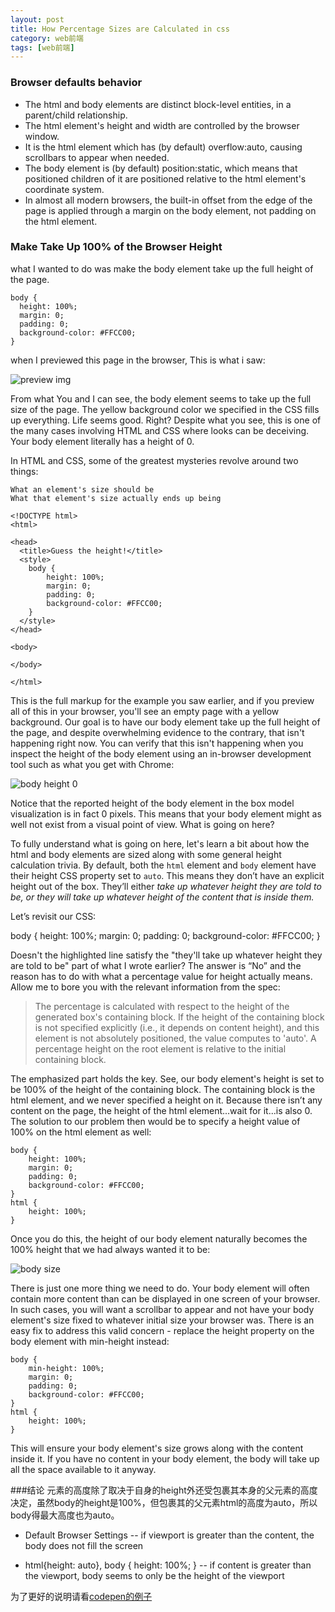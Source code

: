 ```yaml
---
layout: post
title: How Percentage Sizes are Calculated in css
category: web前端
tags: [web前端]
---
```


### Browser defaults behavior

* The html and body elements are distinct block-level entities, in a parent/child relationship.
* The html element's height and width are controlled by the browser window.
* It is the html element which has (by default) overflow:auto, causing scrollbars to appear when needed.
* The body element is (by default) position:static, which means that positioned children of it are positioned relative to the html element's coordinate system.
* In almost all modern browsers, the built-in offset from the edge of the page is applied through a margin on the body element, not padding on the html element.

### Make <body> Take Up 100% of the Browser Height

what I wanted to do was make the body element take up the full height of the page.

    body {
      height: 100%;
      margin: 0;
      padding: 0;
      background-color: #FFCC00;
    }

when I previewed this page in the browser, This is what i saw:

![preview img](https://www.kirupa.com/html5/images/what_you_see_72.png)

From what You and I can see, the body element seems to take up the full size of the page. The yellow background color we specified in the CSS fills up everything. Life seems good. Right? Despite what you see, this is one of the many cases involving HTML and CSS where looks can be deceiving. Your body element literally has a height of 0.

In HTML and CSS, some of the greatest mysteries revolve around two things:

    What an element's size should be
    What that element's size actually ends up being

    <!DOCTYPE html>
    <html>

    <head>
      <title>Guess the height!</title>
      <style>
        body {
            height: 100%;
            margin: 0;
            padding: 0;
            background-color: #FFCC00;
        }
      </style>
    </head>

    <body>

    </body>

    </html>


This is the full markup for the example you saw earlier, and if you preview all of this in your browser, you'll see an empty page with a yellow background. Our goal is to have our body element take up the full height of the page, and despite overwhelming evidence to the contrary, that isn't happening right now. You can verify that this isn't happening when you inspect the height of the body element using an in-browser development tool such as what you get with Chrome:

![body height 0](https://www.kirupa.com/html5/images/chrome_dev_tools2.png)

Notice that the reported height of the body element in the box model visualization is in fact 0 pixels. This means that your body element might as well not exist from a visual point of view. What is going on here?

To fully understand what is going on here, let's learn a bit about how the html and body elements are sized along with some general height calculation trivia. By default, both the `html` element and `body` element have their height CSS property set to `auto`. This means they don’t have an explicit height out of the box. They’ll either *take up whatever height they are told to be, or they will take up whatever height of the content that is inside them.*

Let’s revisit our CSS:

  body {
      height: 100%;
      margin: 0;
      padding: 0;
      background-color: #FFCC00;
  }

Doesn't the highlighted line satisfy the "they'll take up whatever height they are told to be" part of what I wrote earlier? The answer is “No” and the reason has to do with what a percentage value for height actually means. Allow me to bore you with the relevant information from the spec:

>The percentage is calculated with respect to the height of the generated box's containing block. If the height of the containing block is not specified explicitly (i.e., it depends on content height), and this element is not absolutely positioned, the value computes to 'auto'. A percentage height on the root element is relative to the initial containing block.

The emphasized part holds the key. See, our body element's height is set to be 100% of the height of the containing block. The containing block is the html element, and we never specified a height on it. Because there isn’t any content on the page, the height of the html element...wait for it...is also 0. The solution to our problem then would be to specify a height value of 100% on the html element as well:

    body {
        height: 100%;
        margin: 0;
        padding: 0;
        background-color: #FFCC00;
    }
    html {
        height: 100%;
    }

Once you do this, the height of our body element naturally becomes the 100% height that we had always wanted it to be:

![body size](https://www.kirupa.com/html5/images/body_is_not_0_size.png)

There is just one more thing we need to do. Your body element will often contain more content than can be displayed in one screen of your browser. In such cases, you will want a scrollbar to appear and not have your body element's size fixed to whatever initial size your browser was. There is an easy fix to address this valid concern - replace the height property on the body element with min-height instead:

    body {
        min-height: 100%;
        margin: 0;
        padding: 0;
        background-color: #FFCC00;
    }
    html {
        height: 100%;
    }

This will ensure your body element's size grows along with the content inside it. If you have no content in your body element, the body will take up all the space available to it anyway.

###结论
元素的高度除了取决于自身的height外还受包裹其本身的父元素的高度决定，虽然body的height是100%，但包裹其的父元素html的高度为auto，所以body得最大高度也为auto。

* Default Browser Settings -- if viewport is greater than the content, the body does not fill the screen

* html{height: auto}, body { height: 100%; } -- if content is greater than the viewport, body seems to only be the height of the viewport

为了更好的说明请看[codepen的例子](http://codepen.io/slowfish/pen/NxZwBO)
